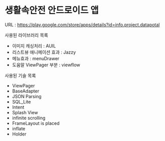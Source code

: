 # 생활속안전 안드로이드 앱


URL : https://play.google.com/store/apps/details?id=info.project.datapotal

사용된 라이브러리 목록
* 이미지 캐싱처리 : AUIL
* 리스트뷰 애니메이션 효과 : Jazzy
* 메뉴효과 : menuDrawer
* 도움말 ViewPager 부분 : viewflow

사용된 기술 목록
* ViewPager 
* BaseAdapter
* JSON Parsing
* SQL_Lite
* Intent
* Splash View
* infinite scrolling
* FrameLayout is placed
* inflate
* Holder

